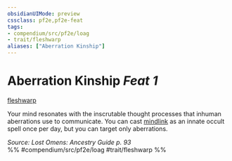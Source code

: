 ```yaml
---
obsidianUIMode: preview
cssclass: pf2e,pf2e-feat
tags:
- compendium/src/pf2e/loag
- trait/fleshwarp
aliases: ["Aberration Kinship"]
---
```

# Aberration Kinship  *Feat 1*  
[fleshwarp](fleshwarp-loag.md "Fleshwarp Ancestry & Heritage Trait")  


Your mind resonates with the inscrutable thought processes that inhuman aberrations use to communicate. You can cast [mindlink](mindlink.md) as an innate occult spell once per day, but you can target only aberrations.

*Source: Lost Omens: Ancestry Guide p. 93*  
%% #compendium/src/pf2e/loag #trait/fleshwarp %%